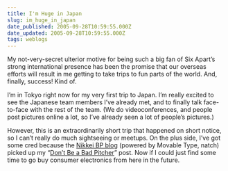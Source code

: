 ```yaml
---
title: I'm Huge in Japan
slug: im_huge_in_japan
date_published: 2005-09-28T10:59:55.000Z
date_updated: 2005-09-28T10:59:55.000Z
tags: weblogs
---
```


My not-very-secret ulterior motive for being such a big fan of Six Apart’s strong international presence has been the promise that our overseas efforts will result in me getting to take trips to fun parts of the world. And, finally, success! Kind of.

I’m in Tokyo right now for my very first trip to Japan. I’m really excited to see the Japanese team members I’ve already met, and to finally talk face-to-face with the rest of the team. (We do videoconferences, and people post pictures online a lot, so I’ve already seen a lot of people’s pictures.)

However, this is an extraordinarily short trip that happened on short notice, so I can’t really do much sightseeing or meetups. On the plus side, I’ve got some cred because the [Nikkei BP blog](http://nikkeibp.jp/style/biz/marketing/orita/050907_senkyosen11/) (powered by Movable Type, natch) picked up my “[Don’t Be a Bad Pitcher](http://www.dashes.com/anil/2005/07/05/dont_be_a_bad_)” post. Now if I could just find some time to go buy consumer electronics from here in the future.
